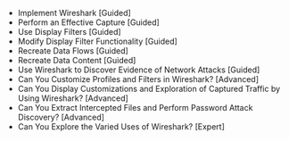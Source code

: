 - Implement Wireshark [Guided]
- Perform an Effective Capture [Guided]
- Use Display Filters [Guided]
- Modify Display Filter Functionality [Guided]
- Recreate Data Flows [Guided]
- Recreate Data Content [Guided]
- Use Wireshark to Discover Evidence of Network Attacks [Guided]
- Can You Customize Profiles and Filters in Wireshark? [Advanced]
- Can You Display Customizations and Exploration of Captured Traffic by Using Wireshark? [Advanced]
- Can You Extract Intercepted Files and Perform Password Attack Discovery? [Advanced]
- Can You Explore the Varied Uses of Wireshark? [Expert]
